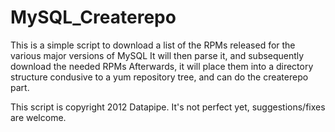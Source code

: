 MySQL_Createrepo
================
This is a simple script to download a list of the RPMs released for the various major versions of MySQL
It will then parse it, and subsequently download the needed RPMs
Afterwards, it will place them into a directory structure condusive to a yum repository tree, and can do the createrepo part.


This script is copyright 2012 Datapipe. 
It's not perfect yet, suggestions/fixes are welcome.
